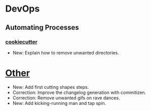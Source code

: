 # DevOps

## Automating Processes

### [cookiecutter](cookiecutter.md)

* New: Explain how to remove unwanted directories.

# [Other](dance.md)

* New: Add first cutting shapes steps.
* Correction: Improve the changelog generation with commitizen.
* Correction: Remove unwanted gifs on rave dances.
* New: Add kicking-running man and tap spin.